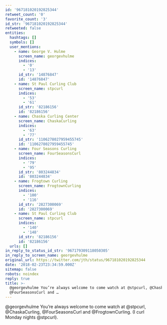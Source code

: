 ```yaml
---
id: '967181020192825344'
retweet_count: '0'
favorite_count: '3'
id_str: '967181020192825344'
retweeted: false
entities:
  hashtags: []
  symbols: []
  user_mentions:
    - name: George V. Hulme
      screen_name: georgevhulme
      indices:
        - '0'
        - '13'
      id_str: '14876847'
      id: '14876847'
    - name: St Paul Curling Club
      screen_name: stpcurl
      indices:
        - '53'
        - '61'
      id_str: '82186156'
      id: '82186156'
    - name: Chaska Curling Center
      screen_name: ChaskaCurling
      indices:
        - '63'
        - '77'
      id_str: '1106278027959455745'
      id: '1106278027959455745'
    - name: Four Seasons Curling
      screen_name: FourSeasonsCurl
      indices:
        - '79'
        - '95'
      id_str: '803244834'
      id: '803244834'
    - name: Frogtown Curling
      screen_name: FrogtownCurling
      indices:
        - '100'
        - '116'
      id_str: '2827300069'
      id: '2827300069'
    - name: St Paul Curling Club
      screen_name: stpcurl
      indices:
        - '140'
        - '148'
      id_str: '82186156'
      id: '82186156'
  urls: []
in_reply_to_status_id_str: '967179309118050305'
in_reply_to_screen_name: georgevhulme
original_url: https://twitter.com/jth/status/967181020192825344
date: '2018-02-23T23:34:59.000Z'
sitemap: false
robots: noindex
reply: true
title: >-
  @georgevhulme You’re always welcome to come watch at @stpcurl, @ChaskaCurling,
  @FourSeasonsCurl and …
---
```


@georgevhulme You’re always welcome to come watch at @stpcurl, @ChaskaCurling, @FourSeasonsCurl and @FrogtownCurling. (I curl Monday nights @stpcurl).